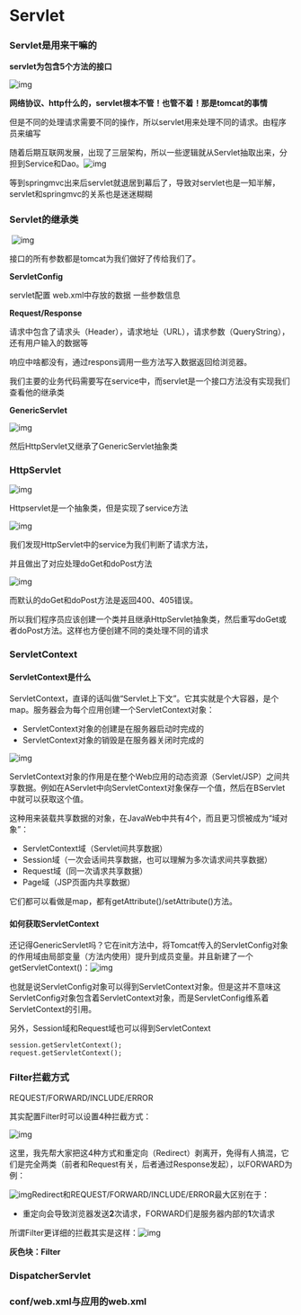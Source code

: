 # Servlet

### Servlet是用来干嘛的



**servlet为包含5个方法的接口**

![img](https://pic2.zhimg.com/80/v2-85bf84640fbc6b6e195b9c5b513b918f_hd.jpg)



**网络协议、http什么的，servlet根本不管！也管不着！那是tomcat的事情**



但是不同的处理请求需要不同的操作，所以servlet用来处理不同的请求。由程序员来编写

 随着后期互联网发展，出现了三层架构，所以一些逻辑就从Servlet抽取出来，分担到Service和Dao。![img](https://pic2.zhimg.com/80/v2-f41587429ebde63225029b0c235960c1_hd.jpg)

等到springmvc出来后servlet就退居到幕后了，导致对servlet也是一知半解，servlet和springmvc的关系也是迷迷糊糊



### Servlet的继承类



​	![img](https://pic2.zhimg.com/80/v2-cbb35ec0c92292ea599108e643fd5183_hd.jpg)



接口的所有参数都是tomcat为我们做好了传给我们了。

**ServletConfig**

servlet配置  web.xml中存放的数据  一些参数信息

**Request/Response**

请求中包含了请求头（Header），请求地址（URL），请求参数（QueryString），还有用户输入的数据等

响应中啥都没有，通过respons调用一些方法写入数据返回给浏览器。

 

我们主要的业务代码需要写在service中，而servlet是一个接口方法没有实现我们查看他的继承类



**GenericServlet**

![img](https://pic1.zhimg.com/80/v2-b9f65e77009de2832d721cb28d5ae6f1_hd.jpg)

然后HttpServlet又继承了GenericServlet抽象类



### **HttpServlet**

![img](https://pic3.zhimg.com/80/v2-869e7ef9c2c7aaf4b90572ca140bd1b4_hd.jpg)

Httpservlet是一个抽象类，但是实现了service方法

![img](https://pic2.zhimg.com/80/v2-73b703e690ce018ffe88280376a67dc0_hd.jpg)

我们发现HttpServlet中的service为我们判断了请求方法，

并且做出了对应处理doGet和doPost方法



![img](https://pic1.zhimg.com/80/v2-fb86edf9aaac3049028e25fa022a9811_hd.jpg)

而默认的doGet和doPost方法是返回400、405错误。



所以我们程序员应该创建一个类并且继承HttpServlet抽象类，然后重写doGet或者doPost方法。这样也方便创建不同的类处理不同的请求

 

### ServletContext



#### ServletContext是什么

ServletContext，直译的话叫做“Servlet上下文”。它其实就是个大容器，是个map。服务器会为每个应用创建一个ServletContext对象：



- ServletContext对象的创建是在服务器启动时完成的
- ServletContext对象的销毁是在服务器关闭时完成的





![img](https://pic2.zhimg.com/80/v2-40ed984999cab23bc4e9e17a39e84839_hd.jpg)

ServletContext对象的作用是在整个Web应用的动态资源（Servlet/JSP）之间共享数据。例如在AServlet中向ServletContext对象保存一个值，然后在BServlet中就可以获取这个值。



这种用来装载共享数据的对象，在JavaWeb中共有4个，而且更习惯被成为“域对象”：

- ServletContext域（Servlet间共享数据）
- Session域（一次会话间共享数据，也可以理解为多次请求间共享数据）
- Request域（同一次请求共享数据）
- Page域（JSP页面内共享数据）

它们都可以看做是map，都有getAttribute()/setAttribute()方法。



#### 如何获取ServletContext

还记得GenericServlet吗？它在init方法中，将Tomcat传入的ServletConfig对象的作用域由局部变量（方法内使用）提升到成员变量。并且新建了一个getServletContext()：![img](https://pic4.zhimg.com/80/v2-e4fc1f0a49a67b59256b4935a47ac913_hd.jpg)



也就是说ServletConfig对象可以得到ServletContext对象。但是这并不意味这ServletConfig对象包含着ServletContext对象，而是ServletConfig维系着ServletContext的引用。

另外，Session域和Request域也可以得到ServletContext

```
session.getServletContext();
request.getServletContext();
```

### Filter拦截方式

REQUEST/FORWARD/INCLUDE/ERROR

其实配置Filter时可以设置4种拦截方式：

![img](https://pic2.zhimg.com/80/v2-bbd582e840cac5e82eda33bd91cf60bd_hd.jpg)

这里，我先帮大家把这4种方式和重定向（Redirect）剥离开，免得有人搞混，它们是完全两类（前者和Request有关，后者通过Response发起），以FORWARD为例：

![img](https://pic2.zhimg.com/80/v2-70f251139437bb33e2f7a93dfa89c135_hd.jpg)Redirect和REQUEST/FORWARD/INCLUDE/ERROR最大区别在于：

- 重定向会导致浏览器发送**2**次请求，FORWARD们是服务器内部的**1**次请求

所谓Filter更详细的拦截其实是这样：![img](https://pic3.zhimg.com/80/v2-1d6b0e77752d60f39d829ad39a4a630a_hd.jpg)

**灰色块：Filter**



### DispatcherServlet

####  

### conf/web.xml与应用的web.xml



